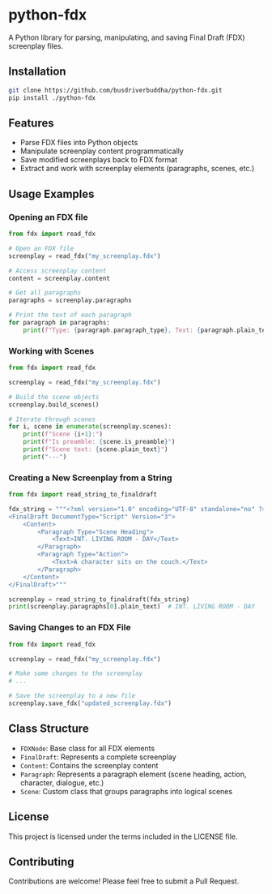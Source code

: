 # python-fdx

A Python library for parsing, manipulating, and saving Final Draft (FDX) screenplay files.

## Installation

```bash
git clone https://github.com/busdriverbuddha/python-fdx.git
pip install ./python-fdx
```

## Features

- Parse FDX files into Python objects
- Manipulate screenplay content programmatically
- Save modified screenplays back to FDX format
- Extract and work with screenplay elements (paragraphs, scenes, etc.)

## Usage Examples

### Opening an FDX file

```python
from fdx import read_fdx

# Open an FDX file
screenplay = read_fdx("my_screenplay.fdx")

# Access screenplay content
content = screenplay.content

# Get all paragraphs
paragraphs = screenplay.paragraphs

# Print the text of each paragraph
for paragraph in paragraphs:
    print(f"Type: {paragraph.paragraph_type}, Text: {paragraph.plain_text}")
```

### Working with Scenes

```python
from fdx import read_fdx

screenplay = read_fdx("my_screenplay.fdx")

# Build the scene objects
screenplay.build_scenes()

# Iterate through scenes
for i, scene in enumerate(screenplay.scenes):
    print(f"Scene {i+1}:")
    print(f"Is preamble: {scene.is_preamble}")
    print(f"Scene text: {scene.plain_text}")
    print("---")
```

### Creating a New Screenplay from a String

```python
from fdx import read_string_to_finaldraft

fdx_string = """<?xml version="1.0" encoding="UTF-8" standalone="no" ?>
<FinalDraft DocumentType="Script" Version="3">
    <Content>
        <Paragraph Type="Scene Heading">
            <Text>INT. LIVING ROOM - DAY</Text>
        </Paragraph>
        <Paragraph Type="Action">
            <Text>A character sits on the couch.</Text>
        </Paragraph>
    </Content>
</FinalDraft>"""

screenplay = read_string_to_finaldraft(fdx_string)
print(screenplay.paragraphs[0].plain_text)  # INT. LIVING ROOM - DAY
```

### Saving Changes to an FDX File

```python
from fdx import read_fdx

screenplay = read_fdx("my_screenplay.fdx")

# Make some changes to the screenplay
# ...

# Save the screenplay to a new file
screenplay.save_fdx("updated_screenplay.fdx")
```

## Class Structure

- `FDXNode`: Base class for all FDX elements
- `FinalDraft`: Represents a complete screenplay
- `Content`: Contains the screenplay content
- `Paragraph`: Represents a paragraph element (scene heading, action, character, dialogue, etc.)
- `Scene`: Custom class that groups paragraphs into logical scenes

## License

This project is licensed under the terms included in the LICENSE file.

## Contributing

Contributions are welcome! Please feel free to submit a Pull Request.
